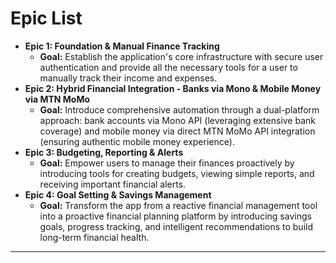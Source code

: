 # Epic List

* **Epic 1: Foundation & Manual Finance Tracking**
    * **Goal:** Establish the application's core infrastructure with secure user authentication and provide all the necessary tools for a user to manually track their income and expenses.
* **Epic 2: Hybrid Financial Integration - Banks via Mono & Mobile Money via MTN MoMo**
    * **Goal:** Introduce comprehensive automation through a dual-platform approach: bank accounts via Mono API (leveraging extensive bank coverage) and mobile money via direct MTN MoMo API integration (ensuring authentic mobile money experience).
* **Epic 3: Budgeting, Reporting & Alerts**
    * **Goal:** Empower users to manage their finances proactively by introducing tools for creating budgets, viewing simple reports, and receiving important financial alerts.
* **Epic 4: Goal Setting & Savings Management**
    * **Goal:** Transform the app from a reactive financial management tool into a proactive financial planning platform by introducing savings goals, progress tracking, and intelligent recommendations to build long-term financial health.

---
